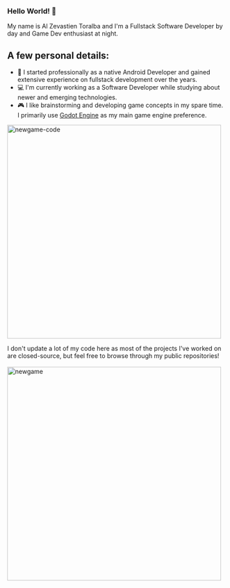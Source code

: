 ### Hello World! 👋

My name is Al Zevastien Toralba and I'm a Fullstack Software Developer by day and Game Dev enthusiast at night.

## A few personal details:
- 📱 I started professionally as a native Android Developer and gained extensive experience on fullstack development over the years.
- 💻 I'm currently working as a Software Developer while studying about newer and emerging technologies.
- 🎮 I like brainstorming and developing game concepts in my spare time. I primarily use [Godot Engine](https://godotengine.org/) as my main game engine preference.
<img width="492" alt="newgame-code" src="https://user-images.githubusercontent.com/49343842/152059462-4f1d0e03-0edf-4793-9569-253d34549f1d.png">

I don't update a lot of my code here as most of the projects I've worked on are closed-source, but feel free to browse through my public repositories!
<br><br><img width="492" alt="newgame" src="https://image.myanimelist.net/ui/5LYzTBVoS196gvYvw3zjwI6dbw19qysxdOlqR6dNT_w">

<!--
![Top Languages Card](https://github-readme-stats.vercel.app/api/top-langs/?username=altoralba)
![Top Languages Card](https://github-readme-stats.vercel.app/api/top-langs/?username=altoralba&layout=compact)

**altoralba/altoralba** is a ✨ _special_ ✨ repository because its `README.md` (this file) appears on your GitHub profile.

Here are some ideas to get you started:

- 🔭 I’m currently working on ...
- 🌱 I’m currently learning ...
- 👯 I’m looking to collaborate on ...
- 🤔 I’m looking for help with ...
- 💬 Ask me about ...
- 📫 How to reach me: ...
- 😄 Pronouns: ...
- ⚡ Fun fact: ...
-->
